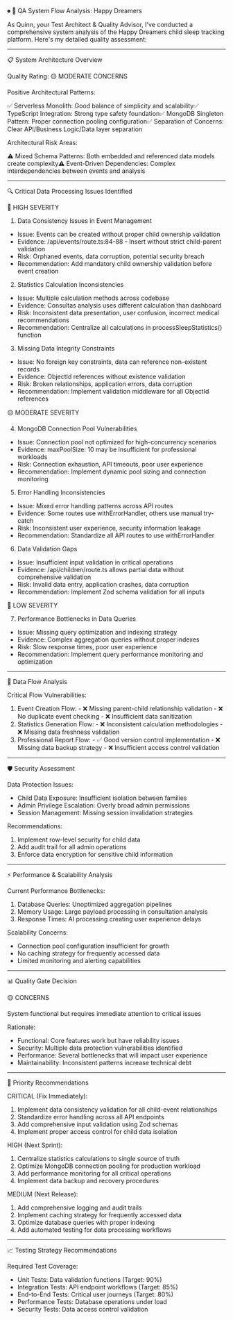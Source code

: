 ⏺ 🧪 QA System Flow Analysis: Happy Dreamers

  As Quinn, your Test Architect & Quality Advisor, I've conducted a comprehensive system analysis of the Happy Dreamers child sleep tracking platform. Here's my detailed
  quality assessment:

  ---
  📋 System Architecture Overview

  Quality Rating: 🟡 MODERATE CONCERNS

  Positive Architectural Patterns:

  ✅ Serverless Monolith: Good balance of simplicity and scalability✅ TypeScript Integration: Strong type safety foundation✅ MongoDB Singleton Pattern: Proper connection
  pooling configuration✅ Separation of Concerns: Clear API/Business Logic/Data layer separation

  Architectural Risk Areas:

  ⚠️ Mixed Schema Patterns: Both embedded and referenced data models create complexity⚠️ Event-Driven Dependencies: Complex interdependencies between events and analysis

  ---
  🔍 Critical Data Processing Issues Identified

  🚨 HIGH SEVERITY

  1. Data Consistency Issues in Event Management

  - Issue: Events can be created without proper child ownership validation
  - Evidence: /api/events/route.ts:84-88 - Insert without strict child-parent validation
  - Risk: Orphaned events, data corruption, potential security breach
  - Recommendation: Add mandatory child ownership validation before event creation

  2. Statistics Calculation Inconsistencies

  - Issue: Multiple calculation methods across codebase
  - Evidence: Consultas analysis uses different calculation than dashboard
  - Risk: Inconsistent data presentation, user confusion, incorrect medical recommendations
  - Recommendation: Centralize all calculations in processSleepStatistics() function

  3. Missing Data Integrity Constraints

  - Issue: No foreign key constraints, data can reference non-existent records
  - Evidence: ObjectId references without existence validation
  - Risk: Broken relationships, application errors, data corruption
  - Recommendation: Implement validation middleware for all ObjectId references

  🟡 MODERATE SEVERITY

  4. MongoDB Connection Pool Vulnerabilities

  - Issue: Connection pool not optimized for high-concurrency scenarios
  - Evidence: maxPoolSize: 10 may be insufficient for professional workloads
  - Risk: Connection exhaustion, API timeouts, poor user experience
  - Recommendation: Implement dynamic pool sizing and connection monitoring

  5. Error Handling Inconsistencies

  - Issue: Mixed error handling patterns across API routes
  - Evidence: Some routes use withErrorHandler, others use manual try-catch
  - Risk: Inconsistent user experience, security information leakage
  - Recommendation: Standardize all API routes to use withErrorHandler

  6. Data Validation Gaps

  - Issue: Insufficient input validation in critical operations
  - Evidence: /api/children/route.ts allows partial data without comprehensive validation
  - Risk: Invalid data entry, application crashes, data corruption
  - Recommendation: Implement Zod schema validation for all inputs

  🔵 LOW SEVERITY

  7. Performance Bottlenecks in Data Queries

  - Issue: Missing query optimization and indexing strategy
  - Evidence: Complex aggregation queries without proper indexes
  - Risk: Slow response times, poor user experience
  - Recommendation: Implement query performance monitoring and optimization

  ---
  🔄 Data Flow Analysis

  Critical Flow Vulnerabilities:

  1. Event Creation Flow:
    - ❌ Missing parent-child relationship validation
    - ❌ No duplicate event checking
    - ❌ Insufficient data sanitization
  2. Statistics Generation Flow:
    - ❌ Inconsistent calculation methodologies
    - ❌ Missing data freshness validation
  3. Professional Report Flow:
    - ✅ Good version control implementation
    - ❌ Missing data backup strategy
    - ❌ Insufficient access control validation

  ---
  🛡️ Security Assessment

  Data Protection Issues:

  - Child Data Exposure: Insufficient isolation between families
  - Admin Privilege Escalation: Overly broad admin permissions
  - Session Management: Missing session invalidation strategies

  Recommendations:

  1. Implement row-level security for child data
  2. Add audit trail for all admin operations
  3. Enforce data encryption for sensitive child information

  ---
  ⚡ Performance & Scalability Analysis

  Current Performance Bottlenecks:

  1. Database Queries: Unoptimized aggregation pipelines
  2. Memory Usage: Large payload processing in consultation analysis
  3. Response Times: AI processing creating user experience delays

  Scalability Concerns:

  - Connection pool configuration insufficient for growth
  - No caching strategy for frequently accessed data
  - Limited monitoring and alerting capabilities

  ---
  📊 Quality Gate Decision

  🟡 CONCERNS

  System functional but requires immediate attention to critical issues

  Rationale:

  - Functional: Core features work but have reliability issues
  - Security: Multiple data protection vulnerabilities identified
  - Performance: Several bottlenecks that will impact user experience
  - Maintainability: Inconsistent patterns increase technical debt

  ---
  🎯 Priority Recommendations

  CRITICAL (Fix Immediately):

  1. Implement data consistency validation for all child-event relationships
  2. Standardize error handling across all API endpoints
  3. Add comprehensive input validation using Zod schemas
  4. Implement proper access control for child data isolation

  HIGH (Next Sprint):

  1. Centralize statistics calculations to single source of truth
  2. Optimize MongoDB connection pooling for production workload
  3. Add performance monitoring for all critical operations
  4. Implement data backup and recovery procedures

  MEDIUM (Next Release):

  1. Add comprehensive logging and audit trails
  2. Implement caching strategy for frequently accessed data
  3. Optimize database queries with proper indexing
  4. Add automated testing for data processing workflows

  ---
  📈 Testing Strategy Recommendations

  Required Test Coverage:

  - Unit Tests: Data validation functions (Target: 90%)
  - Integration Tests: API endpoint workflows (Target: 85%)
  - End-to-End Tests: Critical user journeys (Target: 80%)
  - Performance Tests: Database operations under load
  - Security Tests: Data access control validation